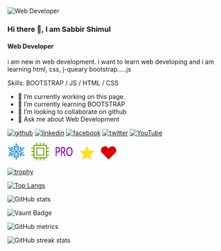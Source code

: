 ![Web Developer](https://scontent.fdac27-1.fna.fbcdn.net/v/t1.6435-9/131491564_229804708528877_6008566214239263242_n.jpg?stp=dst-jpg_p526x296&_nc_cat=108&ccb=1-7&_nc_sid=dd63ad&_nc_ohc=2cIC4QKH16EAX_ZOuls&_nc_ht=scontent.fdac27-1.fna&oh=00_AfA0_BkeE9Ais7R7wjl9PELMoHcwGdcp_zbifogctv9ZeQ&oe=6606A549)
### Hi there 👋, I am Sabbir Shimul
#### Web Developer


i am new in web development. i want to learn web developing and i am learning html, css, j-queary bootstrap.....js

Skills: BOOTSTRAP / JS / HTML / CSS

- 🔭 I’m currently working on this page. 
- 🌱 I’m currently learning BOOTSTRAP 
- 👯 I’m looking to collaborate on github 
- 💬 Ask me about Web Development 


[<img src='https://cdn.jsdelivr.net/npm/simple-icons@3.0.1/icons/github.svg' alt='github' height='40'>](https://github.com/SABBIRSHIMUL)  [<img src='https://cdn.jsdelivr.net/npm/simple-icons@3.0.1/icons/linkedin.svg' alt='linkedin' height='40'>](https://www.linkedin.com/in/SABBIRSHIMUL/)  [<img src='https://cdn.jsdelivr.net/npm/simple-icons@3.0.1/icons/facebook.svg' alt='facebook' height='40'>](https://www.facebook.com/SABBIRSHIMUL)  [<img src='https://cdn.jsdelivr.net/npm/simple-icons@3.0.1/icons/twitter.svg' alt='twitter' height='40'>](https://twitter.com/SABBIRSHIMUL)  [<img src='https://cdn.jsdelivr.net/npm/simple-icons@3.0.1/icons/youtube.svg' alt='YouTube' height='40'>](https://www.youtube.com/channel/SABBIRSHIMUL)  

<a href='https://archiveprogram.github.com/'><img src='https://raw.githubusercontent.com/acervenky/animated-github-badges/master/assets/acbadge.gif' width='40' height='40'></a> <a href='https://docs.github.com/en/developers'><img src='https://raw.githubusercontent.com/acervenky/animated-github-badges/master/assets/devbadge.gif' width='40' height='40'></a> <a href='https://github.com/pricing'><img src='https://raw.githubusercontent.com/acervenky/animated-github-badges/master/assets/pro.gif' width='40' height='40'></a> <a href='https://stars.github.com/'><img src='https://raw.githubusercontent.com/acervenky/animated-github-badges/master/assets/starbadge.gif' width='35' height='35'></a> <a href='https://docs.github.com/en/github/supporting-the-open-source-community-with-github-sponsors'><img src='https://raw.githubusercontent.com/acervenky/animated-github-badges/master/assets/sponsorbadge.gif' width='35' height='35'></a> 

[![trophy](https://github-profile-trophy.vercel.app/?username=SABBIRSHIMUL)](https://github.com/ryo-ma/github-profile-trophy)

[![Top Langs](https://github-readme-stats.vercel.app/api/top-langs/?username=SABBIRSHIMUL)](https://github.com/anuraghazra/github-readme-stats)

![GitHub stats](https://github-readme-stats.vercel.app/api?username=SABBIRSHIMUL&show_icons=true&count_private=true)  

![Vaunt Badge](https://api.vaunt.dev/v1/github/entities/SABBIRSHIMUL/contributions?format=svg&private=true)  

![GitHub metrics](https://metrics.lecoq.io/SABBIRSHIMUL)  

![GitHub streak stats](https://streak-stats.demolab.com/?user=SABBIRSHIMUL)  


